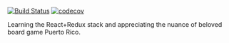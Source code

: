 [![Build Status](https://api.travis-ci.org/kyle-burke/rico.svg?branch=master)](https://api.travis-ci.org/kyle-burke/rico)
[![codecov](https://codecov.io/gh/kyle-burke/rico/branch/master/graph/badge.svg)](https://codecov.io/gh/kyle-burke/rico)

Learning the React+Redux stack and appreciating the nuance of beloved board game Puerto Rico.
